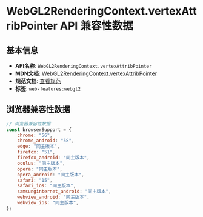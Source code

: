 # WebGL2RenderingContext.vertexAttribPointer API 兼容性数据

## 基本信息

- **API名称**: `WebGL2RenderingContext.vertexAttribPointer`
- **MDN文档**: [WebGL2RenderingContext.vertexAttribPointer](https://developer.mozilla.org/docs/Web/API/WebGLRenderingContext/vertexAttribPointer)
- **规范文档**: [查看规范](https://registry.khronos.org/webgl/specs/latest/1.0/#5.14.10)
- **标签**: `web-features:webgl2`

## 浏览器兼容性数据

```javascript
// 浏览器兼容性数据
const browserSupport = {
    chrome: "56",
    chrome_android: "58",
    edge: "同主版本",
    firefox: "51",
    firefox_android: "同主版本",
    oculus: "同主版本",
    opera: "同主版本",
    opera_android: "同主版本",
    safari: "15",
    safari_ios: "同主版本",
    samsunginternet_android: "同主版本",
    webview_android: "同主版本",
    webview_ios: "同主版本",
};

```

